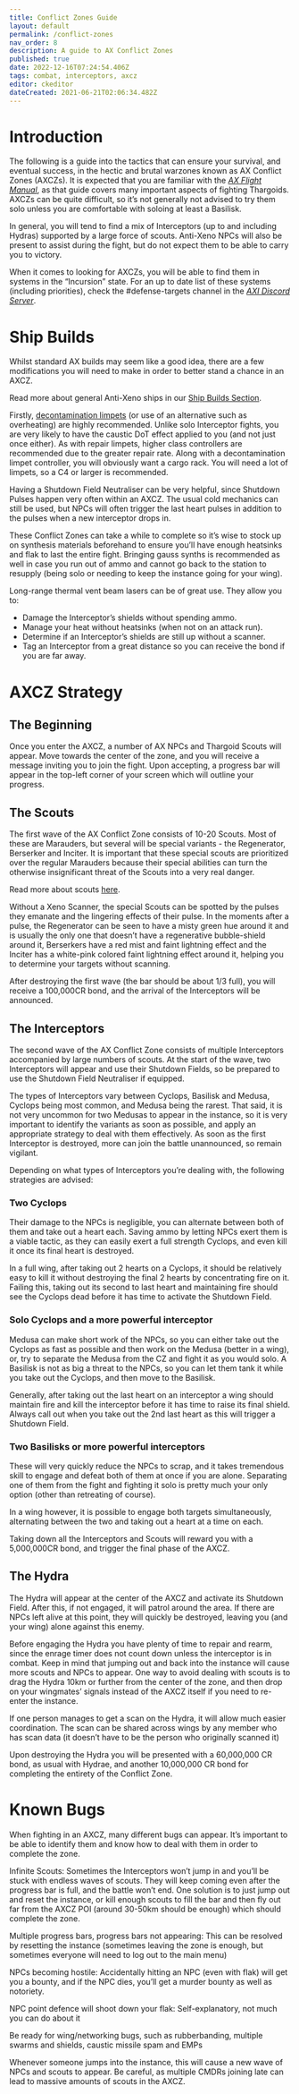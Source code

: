 ```yaml
---
title: Conflict Zones Guide
layout: default
permalink: /conflict-zones
nav_order: 8
description: A guide to AX Conflict Zones
published: true
date: 2022-12-16T07:24:54.406Z
tags: combat, interceptors, axcz
editor: ckeditor
dateCreated: 2021-06-21T02:06:34.482Z
---
```


# Introduction

The following is a guide into the tactics that can ensure your survival, and eventual success, in the hectic and brutal warzones known as AX Conflict Zones (AXCZs). It is expected that you are familiar with the [_AX Flight Manual_](/en/basic-combat-guide), as that guide covers many important aspects of fighting Thargoids. AXCZs can be quite difficult, so it’s not generally not advised to try them solo unless you are comfortable with soloing at least a Basilisk.

In general, you will tend to find a mix of Interceptors (up to and including Hydras) supported by a large force of scouts. Anti-Xeno NPCs will also be present to assist during the fight, but do not expect them to be able to carry you to victory.

When it comes to looking for AXCZs, you will be able to find them in systems in the “Incursion” state. For an up to date list of these systems (including priorities), check the #defense-targets channel in the [_AXI Discord Server_](https://discord.gg/bqmDxdm).

# Ship Builds

Whilst standard AX builds may seem like a good idea, there are a few modifications you will need to make in order to better stand a chance in an AXCZ.

Read more about general Anti-Xeno ships in our [Ship Builds Section](/en/builds).

Firstly, [decontamination limpets](/en/internals) (or use of an alternative such as overheating) are highly recommended. Unlike solo Interceptor fights, you are very likely to have the caustic DoT effect applied to you (and not just once either). As with repair limpets, higher class controllers are recommended due to the greater repair rate. Along with a decontamination limpet controller, you will obviously want a cargo rack. You will need a lot of limpets, so a C4 or larger is recommended.

Having a Shutdown Field Neutraliser can be very helpful, since Shutdown Pulses happen very often within an AXCZ. The usual cold mechanics can still be used, but NPCs will often trigger the last heart pulses in addition to the pulses when a new interceptor drops in.

These Conflict Zones can take a while to complete so it’s wise to stock up on synthesis materials beforehand to ensure you’ll have enough heatsinks and flak to last the entire fight. Bringing gauss synths is recommended as well in case you run out of ammo and cannot go back to the station to resupply (being solo or needing to keep the instance going for your wing).

Long-range thermal vent beam lasers can be of great use. They allow you to:

-   Damage the Interceptor’s shields without spending ammo.
-   Manage your heat without heatsinks (when not on an attack run).
-   Determine if an Interceptor’s shields are still up without a scanner.
-   Tag an Interceptor from a great distance so you can receive the bond if you are far away.

# AXCZ Strategy

## The Beginning

Once you enter the AXCZ, a number of AX NPCs and Thargoid Scouts will appear. Move towards the center of the zone, and you will receive a message inviting you to join the fight. Upon accepting, a progress bar will appear in the top-left corner of your screen which will outline your progress.

## The Scouts

The first wave of the AX Conflict Zone consists of 10-20 Scouts. Most of these are Marauders, but several will be special variants - the Regenerator, Berserker and Inciter. It is important that these special scouts are prioritized over the regular Marauders because their special abilities can turn the otherwise insignificant threat of the Scouts into a very real danger.

Read more about scouts [here](/en/scouts).

Without a Xeno Scanner, the special Scouts can be spotted by the pulses they emanate and the lingering effects of their pulse. In the moments after a pulse, the Regenerator can be seen to have a misty green hue around it and is usually the only one that doesn’t have a regenerative bubble-shield around it, Berserkers have a red mist and faint lightning effect and the Inciter has a white-pink colored faint lightning effect around it, helping you to determine your targets without scanning.

After destroying the first wave (the bar should be about 1/3 full), you will receive a 100,000CR bond, and the arrival of the Interceptors will be announced.

## The Interceptors

The second wave of the AX Conflict Zone consists of multiple Interceptors accompanied by large numbers of scouts. At the start of the wave, two Interceptors will appear and use their Shutdown Fields, so be prepared to use the Shutdown Field Neutraliser if equipped.

The types of Interceptors vary between Cyclops, Basilisk and Medusa, Cyclops being most common, and Medusa being the rarest. That said, it is not very uncommon for two Medusas to appear in the instance, so it is very important to identify the variants as soon as possible, and apply an appropriate strategy to deal with them effectively. As soon as the first Interceptor is destroyed, more can join the battle unannounced, so remain vigilant.

Depending on what types of Interceptors you’re dealing with, the following strategies are advised:

### **Two Cyclops**

Their damage to the NPCs is negligible, you can alternate between both of them and take out a heart each. Saving ammo by letting NPCs exert them is a viable tactic, as they can easily exert a full strength Cyclops, and even kill it once its final heart is destroyed.

In a full wing, after taking out 2 hearts on a Cyclops, it should be relatively easy to kill it without destroying the final 2 hearts by concentrating fire on it. Failing this, taking out its second to last heart and maintaining fire should see the Cyclops dead before it has time to activate the Shutdown Field.

### **Solo Cyclops and a more powerful interceptor**

Medusa can make short work of the NPCs, so you can either take out the Cyclops as fast as possible and then work on the Medusa (better in a wing), or, try to separate the Medusa from the CZ and fight it as you would solo. A Basilisk is not as big a threat to the NPCs, so you can let them tank it while you take out the Cyclops, and then move to the Basilisk.

Generally, after taking out the last heart on an interceptor a wing should maintain fire and kill the interceptor before it has time to raise its final shield. Always call out when you take out the 2nd last heart as this will trigger a Shutdown Field.

### **Two Basilisks or more powerful interceptors**

These will very quickly reduce the NPCs to scrap, and it takes tremendous skill to engage and defeat both of them at once if you are alone. Separating one of them from the fight and fighting it solo is pretty much your only option (other than retreating of course).

In a wing however, it is possible to engage both targets simultaneously, alternating between the two and taking out a heart at a time on each.

Taking down all the Interceptors and Scouts will reward you with a 5,000,000CR bond, and trigger the final phase of the AXCZ.

## The Hydra

The Hydra will appear at the center of the AXCZ and activate its Shutdown Field. After this, if not engaged, it will patrol around the area. If there are NPCs left alive at this point, they will quickly be destroyed, leaving you (and your wing) alone against this enemy.

Before engaging the Hydra you have plenty of time to repair and rearm, since the enrage timer does not count down unless the interceptor is in combat. Keep in mind that jumping out and back into the instance will cause more scouts and NPCs to appear. One way to avoid dealing with scouts is to drag the Hydra 10km or further from the center of the zone, and then drop on your wingmates’ signals instead of the AXCZ itself if you need to re-enter the instance.

If one person manages to get a scan on the Hydra, it will allow much easier coordination. The scan can be shared across wings by any member who has scan data (it doesn’t have to be the person who originally scanned it)

Upon destroying the Hydra you will be presented with a 60,000,000 CR bond, as usual with Hydrae, and another 10,000,000 CR bond for completing the entirety of the Conflict Zone.

# Known Bugs

When fighting in an AXCZ, many different bugs can appear. It’s important to be able to identify them and know how to deal with them in order to complete the zone.

Infinite Scouts: Sometimes the Interceptors won’t jump in and you’ll be stuck with endless waves of scouts. They will keep coming even after the progress bar is full, and the battle won’t end. One solution is to just jump out and reset the instance, or kill enough scouts to fill the bar and then fly out far from the AXCZ POI (around 30-50km should be enough) which should complete the zone.

Multiple progress bars, progress bars not appearing: This can be resolved by resetting the instance (sometimes leaving the zone is enough, but sometimes everyone will need to log out to the main menu)

NPCs becoming hostile: Accidentally hitting an NPC (even with flak) will get you a bounty, and if the NPC dies, you’ll get a murder bounty as well as notoriety.

NPC point defence will shoot down your flak: Self-explanatory, not much you can do about it

Be ready for wing/networking bugs, such as rubberbanding, multiple swarms and shields, caustic missile spam and EMPs

Whenever someone jumps into the instance, this will cause a new wave of NPCs and scouts to appear. Be careful, as multiple CMDRs joining late can lead to massive amounts of scouts in the AXCZ.